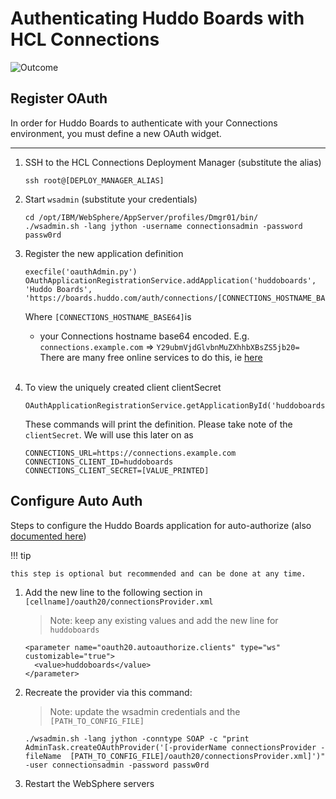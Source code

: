 # Authenticating Huddo Boards with HCL Connections

![Outcome](../../assets/connections/auth.png)

## Register OAuth

In order for Huddo Boards to authenticate with your Connections environment, you must define a new OAuth widget.

---

1.  SSH to the HCL Connections Deployment Manager (substitute the alias)

        ssh root@[DEPLOY_MANAGER_ALIAS]

1.  Start `wsadmin` (substitute your credentials)

        cd /opt/IBM/WebSphere/AppServer/profiles/Dmgr01/bin/
        ./wsadmin.sh -lang jython -username connectionsadmin -password passw0rd

1.  Register the new application definition

        execfile('oauthAdmin.py')
        OAuthApplicationRegistrationService.addApplication('huddoboards', 'Huddo Boards', 'https://boards.huddo.com/auth/connections/[CONNECTIONS_HOSTNAME_BASE64]/callback')

    Where `[CONNECTIONS_HOSTNAME_BASE64]`is

    - your Connections hostname base64 encoded. E.g.</br>
      `connections.example.com` => `Y29ubmVjdGlvbnMuZXhhbXBsZS5jb20=`</br>
      There are many free online services to do this, ie [here](https://www.base64encode.net/)</br></br>

1.  To view the uniquely created client clientSecret

        OAuthApplicationRegistrationService.getApplicationById('huddoboards')

    These commands will print the definition. Please take note of the `clientSecret`. We will use this later on as

        CONNECTIONS_URL=https://connections.example.com
        CONNECTIONS_CLIENT_ID=huddoboards
        CONNECTIONS_CLIENT_SECRET=[VALUE_PRINTED]

## Configure Auto Auth

Steps to configure the Huddo Boards application for auto-authorize (also [documented here](https://help.hcltechsw.com/connections/v65/admin/admin/t_admin_registeroauthclientwprovider.html))

!!! tip

    this step is optional but recommended and can be done at any time.

1.  Add the new line to the following section in `[cellname]/oauth20/connectionsProvider.xml`

    > Note: keep any existing values and add the new line for `huddoboards`

        <parameter name="oauth20.autoauthorize.clients" type="ws" customizable="true">
          <value>huddoboards</value>
        </parameter>

1.  Recreate the provider via this command:

    > Note: update the wsadmin credentials and the `[PATH_TO_CONFIG_FILE]`

        ./wsadmin.sh -lang jython -conntype SOAP -c "print AdminTask.createOAuthProvider('[-providerName connectionsProvider -fileName  [PATH_TO_CONFIG_FILE]/oauth20/connectionsProvider.xml]')" -user connectionsadmin -password passw0rd

1.  Restart the WebSphere servers
